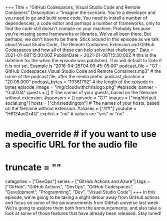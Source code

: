 +++
Title = "GitHub Codespaces, Visual Studio Code and Remote Containers"
Description = "Imagine the scenario. You're a developer and you need to go and build some code. You need to install a number of dependencies, a code editor and perhaps a number of frameworks, only to find the code still doesn't compile on your machine. Probably because you're missing some frameworks or libraries. We've all been there. But perhaps, we don't have to be there. Stick around in this episode as we talk about Visual Studio Code, The Remote Containers Extension and GitHub Codespaces and how all of these can help solve that challenge."
Date = 2021-01-08T15:30:00Z
PublishDate = 2021-01-08T15:30:00Z # this is the datetime for the when the epsiode was published. This will default to Date if it is not set. Example is "2016-04-25T04:09:45-05:00"
podcast_file = "G7 - GitHub Codespaces Visual Studio Code and Remote Containers.mp3" # the name of the podcast file, after the media prefix.
podcast_duration = "20:06.000"
podcast_bytes = "19361792" # the length of the episode in bytes
episode_image = "img/cloudwithchrislogo.png"
#episode_banner = "0:40:04"
guests = [] # The names of your guests, based on the filename without extension.
#sponsors = []
episode = "G7"
images = ["img/default-social.png"]
hosts = ["chrisreddington"] # The names of your hosts, based on the filename without extension.
#aliases = ["/##"]
youtube = "H6134ad2x4Q"
explicit = "no" # values are "yes" or "no"
# media_override # if you want to use a specific URL for the audio file
# truncate = ""
categories = ["DevOps"]
series = ["GitHub Actions and Azure"]
tags = ["GitHub", "GitHub Actions", "DevOps", "GitHub Codespaces", "Development", "Programming", "Dev", "Visual Studio Code"]
+++
In this episode, we're going to be taking a slight detour away from GitHub actions and focus on some of the announcements from GitHub universe last week. We're going to explore them both from the announcements, and also take a look at some of those features that have already been released. Stay tuned!